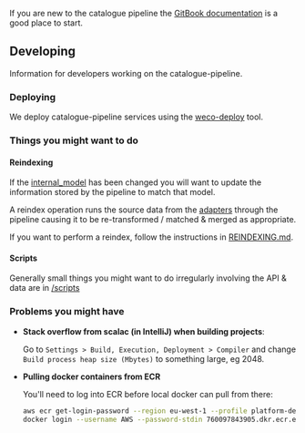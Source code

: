 If you are new to the catalogue pipeline the [GitBook documentation](https://docs.wellcomecollection.org/catalogue-pipeline) is a good place to start.

## Developing

Information for developers working on the catalogue-pipeline.

### Deploying

We deploy catalogue-pipeline services using the [weco-deploy](https://github.com/wellcomecollection/weco-deploy) tool.

### Things you might want to do

#### Reindexing

If the [internal_model](../common/internal_model) has been changed you will want to update the information stored by the pipeline to match that model.

A reindex operation runs the source data from the [adapters](adapters/README.md) through the pipeline causing it to be re-transformed / matched & merged as appropriate.

If you want to perform a reindex, follow the instructions in [REINDEXING.md](../REINDEXING.md).

#### Scripts

Generally small things you might want to do irregularly involving the
API & data are in [/scripts](../scripts)

### Problems you might have

* **Stack overflow from scalac \(in IntelliJ\) when building projects**:

  Go to `Settings > Build, Execution, Deployment > Compiler` and change
  `Build process heap size (Mbytes)` to something large, eg 2048.

* **Pulling docker containers from ECR**

  You'll need to log into ECR before local docker can pull from there:

  ```bash
  aws ecr get-login-password --region eu-west-1 --profile platform-dev | \
  docker login --username AWS --password-stdin 760097843905.dkr.ecr.eu-west-1.amazonaws.com
  ```
